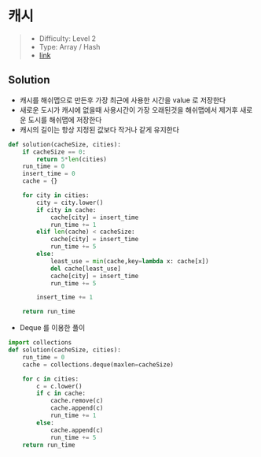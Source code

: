 # 캐시

> - Difficulty: Level 2
> - Type: Array / Hash
> - [link](https://programmers.co.kr/learn/courses/30/lessons/17680)

## Solution

- 캐시를 해쉬맵으로 만든후 가장 최근에 사용한 시간을 value 로 저장한다
- 새로운 도시가 캐시에 없을때 사용시간이 가장 오래된것을 해쉬맵에서 제거후 새로운 도시를 해쉬맵에 저장한다
- 캐시의 길이는 항상 지정된 값보다 작거나 같게 유지한다

```python
def solution(cacheSize, cities):
    if cacheSize == 0:
        return 5*len(cities)
    run_time = 0
    insert_time = 0
    cache = {}

    for city in cities:
        city = city.lower()
        if city in cache:
            cache[city] = insert_time
            run_time += 1
        elif len(cache) < cacheSize:
            cache[city] = insert_time
            run_time += 5
        else:
            least_use = min(cache,key=lambda x: cache[x])
            del cache[least_use]
            cache[city] = insert_time
            run_time += 5

        insert_time += 1

    return run_time
```

- Deque 를 이용한 풀이

```python
import collections
def solution(cacheSize, cities):
    run_time = 0
    cache = collections.deque(maxlen=cacheSize)

    for c in cities:
        c = c.lower()
        if c in cache:
            cache.remove(c)
            cache.append(c)
            run_time += 1
        else:
            cache.append(c)
            run_time += 5
    return run_time
```
